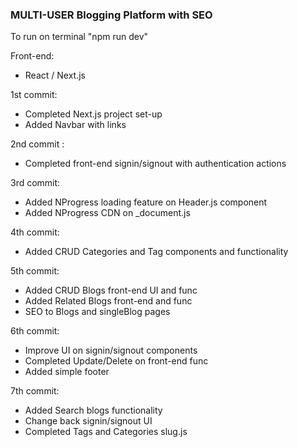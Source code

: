 ### MULTI-USER Blogging Platform with SEO

To run on terminal "npm run dev"

Front-end:

- React / Next.js

1st commit:

- Completed Next.js project set-up
- Added Navbar with links

2nd commit :

- Completed front-end signin/signout with authentication actions

3rd commit:

- Added NProgress loading feature on Header.js component
- Added NProgress CDN on \_document.js

4th commit:

- Added CRUD Categories and Tag components and functionality

5th commit:

- Added CRUD Blogs front-end UI and func
- Added Related Blogs front-end and func
- SEO to Blogs and singleBlog pages

6th commit:

- Improve UI on signin/signout components
- Completed Update/Delete on front-end func
- Added simple footer

7th commit:

- Added Search blogs functionality
- Change back signin/signout UI
- Completed Tags and Categories slug.js
